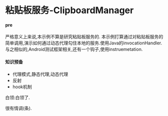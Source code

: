 # 粘贴板服务-ClipboardManager

#### pre
严格意义上来说,本示例不算是研究粘贴板服务的.
本示例打算通过对粘贴板服务的简单调用,演示如何通过动态代理勾住本地的服务.使用Java的invocationHandler.
与之相似的,Android测试框架相关,还有一个钩子,使用instruemetation.
#### 知识预备

- 代理模式,静态代理,动态代理
- 反射
- hook机制

白领:白领了.

很有情调(条).





































